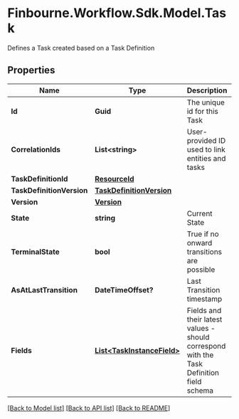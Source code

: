 # Finbourne.Workflow.Sdk.Model.Task
Defines a Task created based on a Task Definition

## Properties

Name | Type | Description | Notes
------------ | ------------- | ------------- | -------------
**Id** | **Guid** | The unique id for this Task | [optional] 
**CorrelationIds** | **List&lt;string&gt;** | User-provided ID used to link entities and tasks | [optional] 
**TaskDefinitionId** | [**ResourceId**](ResourceId.md) |  | [optional] 
**TaskDefinitionVersion** | [**TaskDefinitionVersion**](TaskDefinitionVersion.md) |  | [optional] 
**Version** | [**Version**](Version.md) |  | [optional] 
**State** | **string** | Current State | [optional] 
**TerminalState** | **bool** | True if no onward transitions are possible | [optional] 
**AsAtLastTransition** | **DateTimeOffset?** | Last Transition timestamp | [optional] 
**Fields** | [**List&lt;TaskInstanceField&gt;**](TaskInstanceField.md) | Fields and their latest values - should correspond with the Task Definition field schema | [optional] 

[[Back to Model list]](../README.md#documentation-for-models) [[Back to API list]](../README.md#documentation-for-api-endpoints) [[Back to README]](../README.md)

